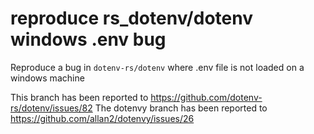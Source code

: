# reproduce rs_dotenv/dotenv windows .env bug

Reproduce a bug in `dotenv-rs/dotenv` where .env file is not loaded on a windows machine

This branch has been reported to https://github.com/dotenv-rs/dotenv/issues/82
The dotenvy branch has been reported to https://github.com/allan2/dotenvy/issues/26
